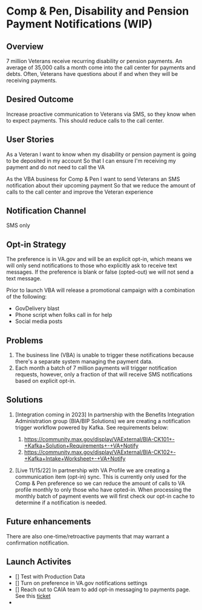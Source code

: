 # Comp & Pen, Disability and Pension Payment Notifications (WIP)

## Overview
7 million Veterans receive recurring disability or pension payments. An average of 35,000 calls a month come into the call center for payments and debts. Often, Veterans have questions about if and when they will be receiving payments.  

## Desired Outcome
Increase proactive communication to Veterans via SMS, so they know when to expect payments. This should reduce calls to the call center.

## User Stories
As a Veteran
I want to know when my disability or pension payment is going to be deposited in my account
So that I can ensure I'm receiving my payment and do not need to call the VA

As the VBA business for Comp & Pen
I want to send Veterans an SMS notification about their upcoming payment
So that we reduce the amount of calls to the call center and improve the Veteran experience

## Notification Channel
SMS only

## Opt-in Strategy
The preference is in VA.gov and will be an explicit opt-in, which means we will only send notifications to those who explicitly ask to receive text messages. If the preference is blank or false (opted-out) we will not send a text message.

Prior to launch VBA will release a promotional campaign with a combination of the following:
- GovDelivery blast
- Phone script when folks call in for help
- Social media posts

## Problems
1. The business line (VBA) is unable to trigger these notifications because there's a separate system managing the payment data.
2. Each month a batch of 7 million payments will trigger notification requests, however, only a fraction of that will receive SMS notifications based on explicit opt-in.  

## Solutions
1. [Integration coming in 2023] In partnership with the Benefits Integration Administration group (BIA/BIP Solutions) we are creating a notification trigger workflow powered by Kafka. See requirements below:
    1. https://community.max.gov/display/VAExternal/BIA-CK101+-+Kafka+Solution+Requirements+-+VA+Notify
    2. https://community.max.gov/display/VAExternal/BIA-CK102+-+Kafka+Intake+Worksheet+-+VA+Notify

2. [Live 11/15/22] In partnership with VA Profile we are creating a communication item (opt-in) sync. This is currently only used for the Comp & Pen preference so we can reduce the amount of calls to VA profile monthly to only those who have opted-in. When processing the monthly batch of payment events we will first check our opt-in cache to determine if a notification is needed.

## Future enhancements
There are also one-time/retroactive payments that may warrant a confirmation notification.

## Launch Activites
- [] Test with Production Data
- [] Turn on preference in VA.gov notifications settings
- [] Reach out to CAIA team to add opt-in messaging to payments page.  See this [ticket](https://github.com/department-of-veterans-affairs/va.gov-team/issues/77798)
- 
